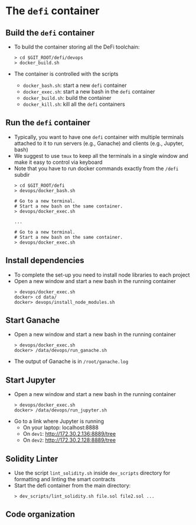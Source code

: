 # The `defi` container

## Build the `defi` container

- To build the container storing all the DeFi toolchain:
  ```
  > cd $GIT_ROOT/defi/devops
  > docker_build.sh
  ```

- The container is controlled with the scripts
  - `docker_bash.sh`: start a new `defi` container
  - `docker_exec.sh`: start a new bash in the `defi` container
  - `docker_build.sh`: build the container
  - `docker_kill.sh`: kill all the `defi` containers

## Run the `defi` container

- Typically, you want to have one `defi` container with multiple terminals
  attached to it to run servers (e.g., Ganache) and clients (e.g., Jupyter, bash)
- We suggest to use `tmux` to keep all the terminals in a single window
  and make it easy to control via keyboard
- Note that you have to run docker commands exactly from the `/defi` subdir
  ```
  > cd $GIT_ROOT/defi
  > devops/docker_bash.sh

  # Go to a new terminal.
  # Start a new bash on the same container.
  > devops/docker_exec.sh

  ...

  # Go to a new terminal.
  # Start a new bash on the same container.
  > devops/docker_exec.sh
  ```

## Install dependencies

- To complete the set-up you need to install node libraries to each project
- Open a new window and start a new bash in the running container
  ```
  > devops/docker_exec.sh
  docker> cd data/
  docker> devops/install_node_modules.sh
  ```

## Start Ganache

- Open a new window and start a new bash in the running container
  ```
  > devops/docker_exec.sh
  docker> /data/devops/run_ganache.sh
  ```

- The output of Ganache is in `/root/ganache.log`

## Start Jupyter

- Open a new window and start a new bash in the running container
  ```
  > devops/docker_exec.sh
  docker> /data/devops/run_jupyter.sh
  ```
- Go to a link where Jupyter is running
  - On your laptop: localhost:8888
  - On `dev1`: http://172.30.2.136:8889/tree
  - On `dev2`: http://172.30.2.128:8889/tree
    
## Solidity Linter

- Use the script `lint_solidity.sh` inside `dev_scripts` directory for formatting
  and linting the smart contracts
- Start the defi container from the main directory:
  ```
  > dev_scripts/lint_solidity.sh file.sol file2.sol ...
  ```

## Code organization

